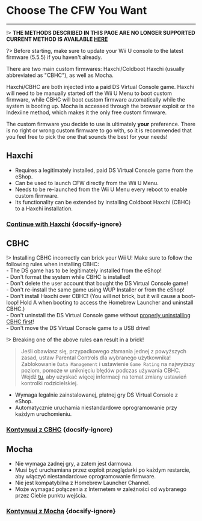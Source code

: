 # Choose The CFW You Want
---
!> **THE METHODS DESCRIBED IN THIS PAGE ARE NO LONGER SUPPORTED**  
**CURRENT METHOD IS AVAILABLE [HERE](../introduction)**

?> Before starting, make sure to update your Wii U console to the latest firmware (5.5.5) if you haven't already.

There are two main custom firmwares: Haxchi/Coldboot Haxchi (usually abbreviated as "CBHC"), as well as Mocha.

Haxchi/CBHC are both injected into a paid DS Virtual Console game. Haxchi will need to be manually started off the Wii U Menu to boot custom firmware, while CBHC will boot custom firmware automatically while the system is booting up. Mocha is accessed through the browser exploit or the Indexiine method, which makes it the only free custom firmware.

The custom firmware you decide to use is ultimately **your** preference. There is no right or wrong custom firmware to go with, so it is recommended that you feel free to pick the one that sounds the best for your needs!

## Haxchi

- Requires a legitimately installed, paid DS Virtual Console game from the eShop.
- Can be used to launch CFW directly from the Wii U Menu.
- Needs to be re-launched from the Wii U Menu every reboot to enable custom firmware.
- Its functionality can be extended by installing Coldboot Haxchi (CBHC) to a Haxchi installation.

### [**Continue with Haxchi**](haxchi/ds-vc-choice) {docsify-ignore}

## CBHC

!> Installing CBHC incorrectly can brick your Wii U! Make sure to follow the following rules when installing CBHC: <br>- The DS game has to be legitimately installed from the eShop! <br>- Don't format the system while CBHC is installed! <br>- Don't delete the user account that bought the DS Virtual Console game! <br>- Don't re-install the same game using WUP Installer or from the eShop! <br>- Don't install Haxchi over CBHC! (You will not brick, but it will cause a boot-loop! Hold A when booting to access the Homebrew Launcher and uninstall CBHC.) <br>- Don't uninstall the DS Virtual Console game without [properly uninstalling CBHC first](uninstall-cbhc)! <br>- Don't move the DS Virtual Console game to a USB drive!

!> Breaking one of the above rules **can** result in a brick!

> Jeśli obawiasz się, przypadkowego złamania jednej z powyższych zasad, ustaw Parental Controls dla wybranego użytkownika! Zablokowanie `Data Management` i ustawienie `Game Rating` na najwyższy poziom, pomoże w uniknięciu błędów podczas używania CBHC. Wejdź [tu](https://en-americas-support.nintendo.com/app/answers/detail/a_id/1081/~/how-to-change-parental-controls), aby uzyskać więcej informacji na temat zmiany ustawień kontrolki rodzicielskiej.

- Wymaga legalnie zainstalowanej, płatnej gry DS Virtual Console z eShop.
- Automatycznie uruchamia niestandardowe oprogramowanie przy każdym uruchomieniu.

### [**Kontynuuj z CBHC**](cbhc/ds-vc-choice) {docsify-ignore}

## Mocha

- Nie wymaga żadnej gry, a zatem jest darmowa.
- Musi być uruchamiana przez exploit przeglądarki po każdym restarcie, aby włączyć niestandardowe oprogramowanie firmware.
- Nie jest kompatybilna z Homebrew Launcher Channel.
- Może wymagać połączenia z Internetem w zależności od wybranego przez Ciebie punktu wejścia.

### [**Kontynuuj z Mochą**](mocha/entrypoint-choice) {docsify-ignore}
